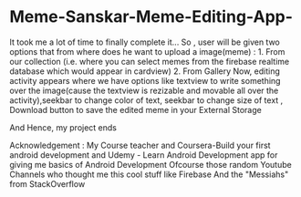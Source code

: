 # Meme-Sanskar-Meme-Editing-App-

It took me a lot of time to finally complete it...
So , user will be given two options that from where does he want to upload a image(meme) :
                  1. From our collection (i.e. where you can select memes from the firebase realtime database which would appear in                               cardview)
                  2. From Gallery
Now, editing activity appears where we have options like textview to write something over the image(cause the textview is rezizable and movable all over the activity),seekbar to change color of text, seekbar to change size of text , Download button to save the edited meme in your External Storage

And Hence, my project ends

Acknowledgement : 
My Course teacher and Coursera-Build your first android development and Udemy - Learn Android Development app for giving me basics of Android Development
Ofcourse those random Youtube Channels who thought me this cool stuff like Firebase
And the "Messiahs" from StackOverflow
